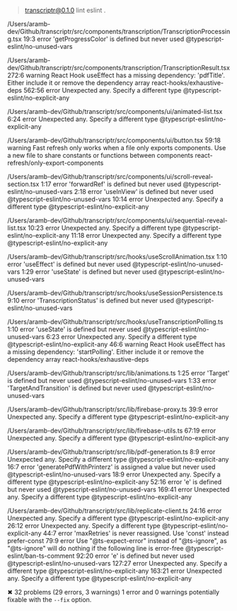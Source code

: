 
> transcriptr@0.1.0 lint
> eslint .


/Users/aramb-dev/Github/transcriptr/src/components/transcription/TranscriptionProcessing.tsx
  19:3  error  'getProgressColor' is defined but never used  @typescript-eslint/no-unused-vars

/Users/aramb-dev/Github/transcriptr/src/components/transcription/TranscriptionResult.tsx
  272:6   warning  React Hook useEffect has a missing dependency: 'pdfTitle'. Either include it or remove the dependency array  react-hooks/exhaustive-deps
  562:56  error    Unexpected any. Specify a different type                                                                     @typescript-eslint/no-explicit-any

/Users/aramb-dev/Github/transcriptr/src/components/ui/animated-list.tsx
  6:24  error  Unexpected any. Specify a different type  @typescript-eslint/no-explicit-any

/Users/aramb-dev/Github/transcriptr/src/components/ui/button.tsx
  59:18  warning  Fast refresh only works when a file only exports components. Use a new file to share constants or functions between components  react-refresh/only-export-components

/Users/aramb-dev/Github/transcriptr/src/components/ui/scroll-reveal-section.tsx
   1:17  error  'forwardRef' is defined but never used    @typescript-eslint/no-unused-vars
   2:18  error  'useInView' is defined but never used     @typescript-eslint/no-unused-vars
  10:14  error  Unexpected any. Specify a different type  @typescript-eslint/no-explicit-any

/Users/aramb-dev/Github/transcriptr/src/components/ui/sequential-reveal-list.tsx
  10:23  error  Unexpected any. Specify a different type  @typescript-eslint/no-explicit-any
  11:18  error  Unexpected any. Specify a different type  @typescript-eslint/no-explicit-any

/Users/aramb-dev/Github/transcriptr/src/hooks/useScrollAnimation.tsx
  1:10  error  'useEffect' is defined but never used  @typescript-eslint/no-unused-vars
  1:29  error  'useState' is defined but never used   @typescript-eslint/no-unused-vars

/Users/aramb-dev/Github/transcriptr/src/hooks/useSessionPersistence.ts
  9:10  error  'TranscriptionStatus' is defined but never used  @typescript-eslint/no-unused-vars

/Users/aramb-dev/Github/transcriptr/src/hooks/useTranscriptionPolling.ts
   1:10  error    'useState' is defined but never used                                                                             @typescript-eslint/no-unused-vars
   6:23  error    Unexpected any. Specify a different type                                                                         @typescript-eslint/no-explicit-any
  46:6   warning  React Hook useEffect has a missing dependency: 'startPolling'. Either include it or remove the dependency array  react-hooks/exhaustive-deps

/Users/aramb-dev/Github/transcriptr/src/lib/animations.ts
  1:25  error  'Target' is defined but never used               @typescript-eslint/no-unused-vars
  1:33  error  'TargetAndTransition' is defined but never used  @typescript-eslint/no-unused-vars

/Users/aramb-dev/Github/transcriptr/src/lib/firebase-proxy.ts
  39:9  error  Unexpected any. Specify a different type  @typescript-eslint/no-explicit-any

/Users/aramb-dev/Github/transcriptr/src/lib/firebase-utils.ts
  67:19  error  Unexpected any. Specify a different type  @typescript-eslint/no-explicit-any

/Users/aramb-dev/Github/transcriptr/src/lib/pdf-generation.ts
    8:9   error  Unexpected any. Specify a different type                      @typescript-eslint/no-explicit-any
   16:7   error  'generatePdfWithPrinterz' is assigned a value but never used  @typescript-eslint/no-unused-vars
   18:9   error  Unexpected any. Specify a different type                      @typescript-eslint/no-explicit-any
   52:16  error  'e' is defined but never used                                 @typescript-eslint/no-unused-vars
  169:41  error  Unexpected any. Specify a different type                      @typescript-eslint/no-explicit-any

/Users/aramb-dev/Github/transcriptr/src/lib/replicate-client.ts
   24:16  error  Unexpected any. Specify a different type                                                                             @typescript-eslint/no-explicit-any
   26:12  error  Unexpected any. Specify a different type                                                                             @typescript-eslint/no-explicit-any
   44:7   error  'maxRetries' is never reassigned. Use 'const' instead                                                                prefer-const
   79:9   error  Use "@ts-expect-error" instead of "@ts-ignore", as "@ts-ignore" will do nothing if the following line is error-free  @typescript-eslint/ban-ts-comment
   92:20  error  'e' is defined but never used                                                                                        @typescript-eslint/no-unused-vars
  127:27  error  Unexpected any. Specify a different type                                                                             @typescript-eslint/no-explicit-any
  163:21  error  Unexpected any. Specify a different type                                                                             @typescript-eslint/no-explicit-any

✖ 32 problems (29 errors, 3 warnings)
  1 error and 0 warnings potentially fixable with the `--fix` option.

